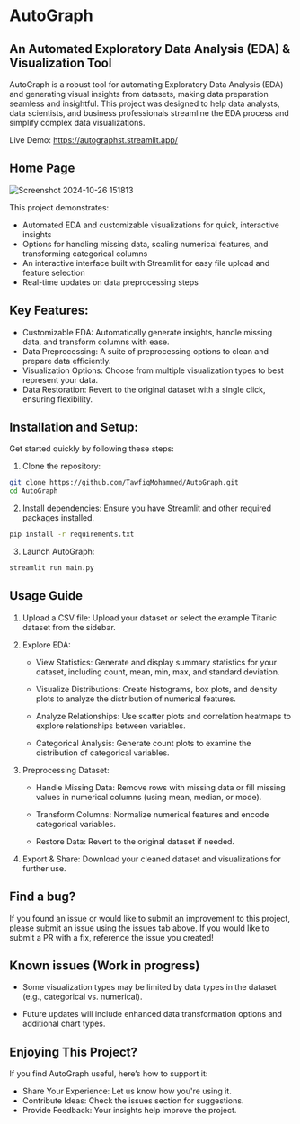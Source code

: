 # AutoGraph
## An Automated Exploratory Data Analysis (EDA) & Visualization Tool

AutoGraph is a robust tool for automating Exploratory Data Analysis (EDA) and generating visual insights from datasets, making data preparation seamless and insightful. This project was designed to help data analysts, data scientists, and business professionals streamline the EDA process and simplify complex data visualizations.

Live Demo: https://autographst.streamlit.app/

## Home Page
![Screenshot 2024-10-26 151813](https://github.com/user-attachments/assets/914446d9-0354-45f2-ae4d-ad977f329d81)

This project demonstrates:

- Automated EDA and customizable visualizations for quick, interactive insights
- Options for handling missing data, scaling numerical features, and transforming categorical columns
- An interactive interface built with Streamlit for easy file upload and feature selection
- Real-time updates on data preprocessing steps

## Key Features:

- Customizable EDA: Automatically generate insights, handle missing data, and transform columns with ease.
- Data Preprocessing: A suite of preprocessing options to clean and prepare data efficiently.
- Visualization Options: Choose from multiple visualization types to best represent your data.
- Data Restoration: Revert to the original dataset with a single click, ensuring flexibility.

## Installation and Setup:

Get started quickly by following these steps:
1. Clone the repository:
```bash
git clone https://github.com/TawfiqMohammed/AutoGraph.git
cd AutoGraph
```

2. Install dependencies: Ensure you have Streamlit and other required packages installed.
```bash
pip install -r requirements.txt
```
3. Launch AutoGraph:
```bash
streamlit run main.py
```

## Usage Guide
1. Upload a CSV file: Upload your dataset or select the example Titanic dataset from the sidebar.
    
2. Explore EDA: 

    - View Statistics: Generate and display summary statistics for your dataset, including count, mean, min, max, and standard deviation.

    - Visualize Distributions: Create histograms, box plots, and density plots to analyze the distribution of numerical features.

    - Analyze Relationships: Use scatter plots and correlation heatmaps to explore relationships between variables.

    - Categorical Analysis: Generate count plots to examine the distribution of categorical variables.

3. Preprocessing Dataset:

    - Handle Missing Data: Remove rows with missing data or fill missing values in numerical columns (using mean, median, or mode).

    - Transform Columns: Normalize numerical features and encode categorical variables.

    - Restore Data: Revert to the original dataset if needed.

4. Export & Share: Download your cleaned dataset and visualizations for further use.

## Find a bug?

If you found an issue or would like to submit an improvement to this project, please submit an issue using the issues tab above. If you would like to submit a PR with a fix, reference the issue you created!

## Known issues (Work in progress)

- Some visualization types may be limited by data types in the dataset (e.g., categorical vs. numerical).

- Future updates will include enhanced data transformation options and additional chart types.

## Enjoying This Project?
If you find AutoGraph useful, here’s how to support it:
 - Share Your Experience: Let us know how you're using it.
 - Contribute Ideas: Check the issues section for suggestions.
 - Provide Feedback: Your insights help improve the project.


